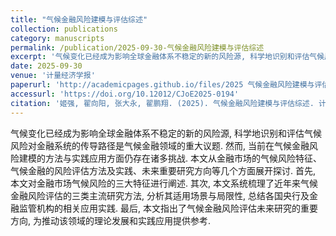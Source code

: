 ```yaml
---
title: "气候金融风险建模与评估综述"
collection: publications
category: manuscripts
permalink: /publication/2025-09-30-气候金融风险建模与评估综述
excerpt: '气候变化已经成为影响全球金融体系不稳定的新的风险源, 科学地识别和评估气候风险对金融系统的传导路径是气候金融领域的重大议题. 然而, 当前在气候金融风险建模的方法与实践应用方面仍存在诸多挑战. 本文从金融市场的气候风险特征、气候金融的风险评估方法及实践、未来重要研究方向等几个方面展开探讨. 首先, 本文对金融市场气候风险的三大特征进行阐述. 其次, 本文系统梳理了近年来气候金融风险评估的三类主流研究方法, 分析其适用场景与局限性, 总结各国央行及金融监管机构的相关应用实践. 最后, 本文指出了气候金融风险评估未来研究的重要方向, 为推动该领域的理论发展和实践应用提供参考.'
date: 2025-09-30
venue: '计量经济学报'
paperurl: 'http://academicpages.github.io/files/2025 气候金融风险建模与评估综述.pdf'
accessurl: 'https://doi.org/10.12012/CJoE2025-0194'
citation: '姬强, 翟向阳, 张大永, 翟鹏翔. (2025). 气候金融风险建模与评估综述. 计量经济学报, 5(5), 1295-1310.'
---
```

气候变化已经成为影响全球金融体系不稳定的新的风险源, 科学地识别和评估气候风险对金融系统的传导路径是气候金融领域的重大议题. 然而, 当前在气候金融风险建模的方法与实践应用方面仍存在诸多挑战. 本文从金融市场的气候风险特征、气候金融的风险评估方法及实践、未来重要研究方向等几个方面展开探讨. 首先, 本文对金融市场气候风险的三大特征进行阐述. 其次, 本文系统梳理了近年来气候金融风险评估的三类主流研究方法, 分析其适用场景与局限性, 总结各国央行及金融监管机构的相关应用实践. 最后, 本文指出了气候金融风险评估未来研究的重要方向, 为推动该领域的理论发展和实践应用提供参考.
